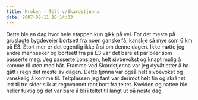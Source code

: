 ```yaml
---
title: Kroken - Telt v/Skardstjønna
date: 2007-08-11 10:14:33
---
```


Dette ble en dag hvor hele etappen kun gikk på vei. For det meste på gruslagte bygdeveier bortsett fra noen ganske få, kanskje så mye som 6 km på E3. Stort mer er det egentlig ikke å si om denne dagen. Ikke møtte jeg andre mennesker og bortsett fra på E3 var det bare et par biler som passerte meg. Jeg passerte Lonsjøen, helt sivbevokst og knapt mulig å komme til uten med båt. Framme ved Skardstjønna var jeg dyvåt etter å ha gått i regn det meste av dagen. Dette tjønna var også helt sivbevokst og vanskelig å komme til. Teltplassen jeg fant var derimot helt fin og skrånet lett til tre sider slik at regnvannet rant bort fra teltet. Kvelden og natten ble heller fuktig og det var bare å bli i teltet til langt ut på neste dag.
